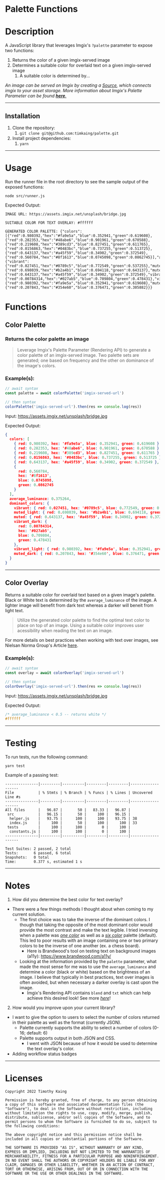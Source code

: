 # Palette Functions

# Description
A JavaScript library that leverages Imgix's `?palette` parameter to expose two functions:

1. Returns the color of a given imgix-served image
2. Determines a suitable color for overlaid text on a given imgix-served image
   1. A suitable color is determined by...

*An image can be served on Imgix by creating a [Source](https://docs.imgix.com/setup/creating-sources), which connects imgix to your asset storage. More information about Imgix's Palette Parameter can be found [**here**.](https://docs.imgix.com/apis/url/color-palette/palette)*

---

## Installation

1. Clone the repository:
   1. ```git clone git@github.com:timkaing/palette.git```
2. Install project dependencies:
   1. `yarn`

---

# Usage
Run the runner file in the root directory to see the sample output of the exposed functions:
```
node src/runner.js
```
Expected Output:
```
IMAGE URL: https://assets.imgix.net/unsplash/bridge.jpg

SUITABLE COLOR FOR TEXT OVERLAY: #ffffff

GENERATED COLOR PALETTE: {"colors":[{"red":0.980392,"hex":"#fa9e5a","blue":0.352941,"green":0.619608},{"red":0.282353,"hex":"#48abe6","blue":0.901961,"green":0.670588},{"red":0.219608,"hex":"#389cd3","blue":0.827451,"green":0.611765},{"red":0.0156863,"hex":"#0483bc","blue":0.737255,"green":0.513725},{"red":0.643137,"hex":"#a45f59","blue":0.34902,"green":0.372549},{"red":0.560784,"hex":"#8f1613","blue":0.0745098,"green":0.0862745}],"average_luminance":0.375264,"dominant_colors":{"vibrant":{"red":0.027451,"hex":"#0789c5","blue":0.772549,"green":0.537255},"muted_light":{"red":0.698039,"hex":"#b2a4b1","blue":0.694118,"green":0.643137},"muted":{"red":0.643137,"hex":"#a45f59","blue":0.34902,"green":0.372549},"vibrant_dark":{"red":0.00784314,"hex":"#027ab5","blue":0.709804,"green":0.478431},"vibrant_light":{"red":0.980392,"hex":"#fa9e5a","blue":0.352941,"green":0.619608},"muted_dark":{"red":0.207843,"hex":"#354e60","blue":0.376471,"green":0.305882}}}
```

# Functions

## Color Palette
### Returns the color palette an image
> Leverage Imgix's Palette Parameter (Rendering API) to generate a color palette of an imgix-served image. Two palette sets are generated; one based on frequency and the other on dominance of the image's colors.

### Example(s):
```JavaScript
// await syntax
const palette = await colorPalette('imgix-served-url')

// then syntax
colorPalette('imgix-served-url').then(res => console.log(res))
```
Input: https://assets.imgix.net/unsplash/bridge.jpg

Expected Output:
```JSON
{
  colors: [
    { red: 0.980392, hex: '#fa9e5a', blue: 0.352941, green: 0.619608 },
    { red: 0.282353, hex: '#48abe6', blue: 0.901961, green: 0.670588 },
    { red: 0.219608, hex: '#389cd3', blue: 0.827451, green: 0.611765 },
    { red: 0.0156863, hex: '#0483bc', blue: 0.737255, green: 0.513725 },
    { red: 0.643137, hex: '#a45f59', blue: 0.34902, green: 0.372549 },
    {
      red: 0.560784,
      hex: '#8f1613',
      blue: 0.0745098,
      green: 0.0862745
    }
  ],
  average_luminance: 0.375264,
  dominant_colors: {
    vibrant: { red: 0.027451, hex: '#0789c5', blue: 0.772549, green: 0.537255 },
    muted_light: { red: 0.698039, hex: '#b2a4b1', blue: 0.694118, green: 0.643137 },
    muted: { red: 0.643137, hex: '#a45f59', blue: 0.34902, green: 0.372549 },
    vibrant_dark: {
      red: 0.00784314,
      hex: '#027ab5',
      blue: 0.709804,
      green: 0.478431
    },
    vibrant_light: { red: 0.980392, hex: '#fa9e5a', blue: 0.352941, green: 0.619608 },
    muted_dark: { red: 0.207843, hex: '#354e60', blue: 0.376471, green: 0.305882 }
  }
}
```

--- 

## Color Overlay
Returns a suitable color for overlaid text based on a given image's palette. Black or White text is determined by the `average_luminance` of the image. A lighter image will benefit from dark text whereas a darker will beneit from light text.
> Utilize the generated color palette to find the optimal text color to place on top of an image. Using a suitable color improves user acessibility when reading the text on an image.

For more details on best practices when working with text over images, see Nielsan Norma Group's Article [here](https://www.nngroup.com/articles/text-over-images/).

### Example(s):
```JavaScript
// await syntax
const overlay = await colorOverlay('imgix-served-url')

// then syntax
colorOverlay('imgix-served-url').then(res => console.log(res))
```

Input: https://assets.imgix.net/unsplash/bridge.jpg

Expected Output:
```CSS
/* average_luminance < 0.5 -- returns white */
#ffffff
```

--- 

# Testing
To run tests, run the following command:
```
yarn test
```
Example of a passing test:
```
---------------|---------|----------|---------|---------|-------------------
File           | % Stmts | % Branch | % Funcs | % Lines | Uncovered Line #s 
---------------|---------|----------|---------|---------|-------------------
All files      |   96.87 |       50 |   83.33 |   96.87 |                   
 src           |   96.15 |       50 |     100 |   96.15 |                   
  helper.js    |   93.75 |      100 |     100 |   93.75 | 38                
  index.js     |     100 |       50 |     100 |     100 | 33                
 tests         |     100 |      100 |       0 |     100 |                   
  constants.js |     100 |      100 |       0 |     100 |                   
---------------|---------|----------|---------|---------|-------------------

Test Suites: 2 passed, 2 total
Tests:       6 passed, 6 total
Snapshots:   0 total
Time:        0.377 s, estimated 1 s
```

---
# Notes

1. How did you determine the best color for text overlay?
- There were a few things methods I thought about when coming to my current solution.
  - The first choice was to take the inverse of the dominant colors. I though that taking the opposite of the most dominant color would provide the most contrast and make the text legible. I tried inversing when a palette was [*one color*](https://assets.imgix.net/unsplash/bridge.jpg?palette=json&colors=1) as well as a [*six color*](https://assets.imgix.net/unsplash/bridge.jpg?palette=json&colors=6) palette (default). This led to poor results with an image containing one or two primary colors to be the inverse of one another (ex. a chess board).
    - Here is Brandwood's tool on testing text on background images (a11y): https://www.brandwood.com/a11y/
  - Looking at the information provided by the `palette` parameter, what made the most sense for me was to use the `average_luminance` and determine a color (black or white) based on the brightness of an image. I believe that typically in best practices, text over images is often avoided, but when necessary a darker overlay is cast upon the image.
    - Imgix's Rendering API contains `blend` and `txt` which can help achieve this desired look! See more [*here*](https://docs.imgix.com/apis/rendering/blending/blend#text)!
2. How would you improve upon your current library?
- I want to give the option to users to select the number of colors returned in their palette as well as the format (currently JSON).
  - Palette currently supports the ability to select a number of colors (0-16; default: 6)
  - Palette supports output in both JSON and CSS.
    - I went with JSON because of how it would be used to determine the text overlay's color.   
- Adding workflow status badges

---

# Licenses
```
Copyright 2022 Timothy Kaing

Permission is hereby granted, free of charge, to any person obtaining a copy of this software and associated documentation files (the "Software"), to deal in the Software without restriction, including without limitation the rights to use, copy, modify, merge, publish, distribute, sublicense, and/or sell copies of the Software, and to permit persons to whom the Software is furnished to do so, subject to the following conditions:

The above copyright notice and this permission notice shall be included in all copies or substantial portions of the Software.

THE SOFTWARE IS PROVIDED "AS IS", WITHOUT WARRANTY OF ANY KIND, EXPRESS OR IMPLIED, INCLUDING BUT NOT LIMITED TO THE WARRANTIES OF MERCHANTABILITY, FITNESS FOR A PARTICULAR PURPOSE AND NONINFRINGEMENT. IN NO EVENT SHALL THE AUTHORS OR COPYRIGHT HOLDERS BE LIABLE FOR ANY CLAIM, DAMAGES OR OTHER LIABILITY, WHETHER IN AN ACTION OF CONTRACT, TORT OR OTHERWISE, ARISING FROM, OUT OF OR IN CONNECTION WITH THE SOFTWARE OR THE USE OR OTHER DEALINGS IN THE SOFTWARE.